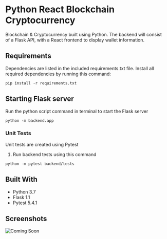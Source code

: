 # Python React Blockchain Cryptocurrency

Blockchain & Cryptocurrency built using Python. The backend will consist of a Flask API, with a React frontend to display wallet information.

## Requirements

Dependencies are listed in the included requirements.txt file. Install all required dependencies by running this command:

```
pip install -r requirements.txt
```

## Starting Flask server

Run the python script command in terminal to start the Flask server

```
python -m backend.app
```

### Unit Tests

Unit tests are created using Pytest

1. Run backend tests using this command

```
python -m pytest backend/tests
```

## Built With

- Python 3.7
- Flask 1.1
- Pytest 5.4.1

## Screenshots

![Coming Soon](https://upload.wikimedia.org/wikipedia/commons/8/80/Comingsoon.png "Coming Soon")
